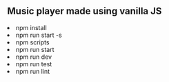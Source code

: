 ## Music player made using vanilla JS

<li>npm install</li>
<li>npm run start -s</li>
<li>npm scripts</li>
<li>npm run start</li>
<li>npm run dev</li>
<li>npm run test</li>
<li>npm run lint</li>
